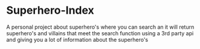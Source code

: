 # Superhero-Index
A personal project about superhero's where you can search an it will return superhero's and villains that meet the search function using a 3rd party api and giving you a lot of information about the superhero's
